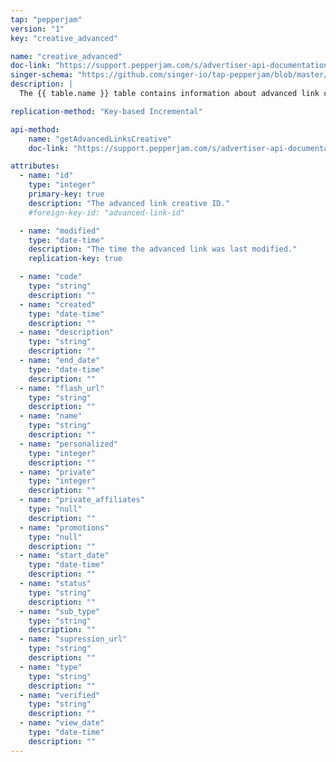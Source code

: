 ```yaml
---
tap: "pepperjam"
version: "1"
key: "creative_advanced"

name: "creative_advanced"
doc-link: "https://support.pepperjam.com/s/advertiser-api-documentation#AdvancedLinks"
singer-schema: "https://github.com/singer-io/tap-pepperjam/blob/master/tap_pepperjam/schemas/creative_advanced.json"
description: |
  The {{ table.name }} table contains information about advanced link creatives in your {{ integration.display_name }} account.

replication-method: "Key-based Incremental"

api-method:
    name: "getAdvancedLinksCreative"
    doc-link: "https://support.pepperjam.com/s/advertiser-api-documentation#AdvancedLinks"

attributes:
  - name: "id"
    type: "integer"
    primary-key: true
    description: "The advanced link creative ID."
    #foreign-key-id: "advanced-link-id"

  - name: "modified"
    type: "date-time"
    description: "The time the advanced link was last modified."
    replication-key: true  

  - name: "code"
    type: "string"
    description: ""
  - name: "created"
    type: "date-time"
    description: ""
  - name: "description"
    type: "string"
    description: ""
  - name: "end_date"
    type: "date-time"
    description: ""
  - name: "flash_url"
    type: "string"
    description: ""
  - name: "name"
    type: "string"
    description: ""
  - name: "personalized"
    type: "integer"
    description: ""
  - name: "private"
    type: "integer"
    description: ""
  - name: "private_affiliates"
    type: "null"
    description: ""
  - name: "promotions"
    type: "null"
    description: ""
  - name: "start_date"
    type: "date-time"
    description: ""
  - name: "status"
    type: "string"
    description: ""
  - name: "sub_type"
    type: "string"
    description: ""
  - name: "supression_url"
    type: "string"
    description: ""
  - name: "type"
    type: "string"
    description: ""
  - name: "verified"
    type: "string"
    description: ""
  - name: "view_date"
    type: "date-time"
    description: ""
---
```

